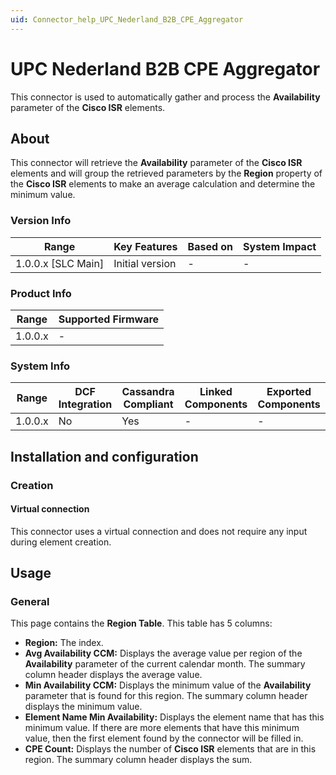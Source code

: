 ```yaml
---
uid: Connector_help_UPC_Nederland_B2B_CPE_Aggregator
---
```


# UPC Nederland B2B CPE Aggregator

This connector is used to automatically gather and process the **Availability** parameter of the **Cisco ISR** elements.

## About

This connector will retrieve the **Availability** parameter of the **Cisco ISR** elements and will group the retrieved parameters by the **Region** property of the **Cisco ISR** elements to make an average calculation and determine the minimum value.

### Version Info

| Range                | Key Features     | Based on     | System Impact     |
|----------------------|------------------|--------------|-------------------|
| 1.0.0.x [SLC Main]   | Initial version  | -            | -                 |

### Product Info

| Range     | Supported Firmware     |
|-----------|------------------------|
| 1.0.0.x   | -                      |

### System Info

| Range     | DCF Integration     | Cassandra Compliant     | Linked Components     | Exported Components     |
|-----------|---------------------|-------------------------|-----------------------|-------------------------|
| 1.0.0.x   | No                  | Yes                     | -                     | -                       |

## Installation and configuration

### Creation

#### Virtual connection

This connector uses a virtual connection and does not require any input during element creation.

## Usage

### General

This page contains the **Region Table**. This table has 5 columns:

- **Region:** The index.
- **Avg Availability CCM:** Displays the average value per region of the **Availability** parameter of the current calendar month. The summary column header displays the average value.
- **Min Availability CCM:** Displays the minimum value of the **Availability** parameter that is found for this region. The summary column header displays the minimum value.
- **Element Name Min Availability:** Displays the element name that has this minimum value. If there are more elements that have this minimum value, then the first element found by the connector will be filled in.
- **CPE Count:** Displays the number of **Cisco ISR** elements that are in this region. The summary column header displays the sum.
